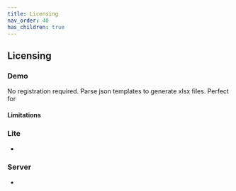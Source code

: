 ```yaml
---
title: Licensing
nav_order: 40
has_children: true
---
```


## Licensing

### Demo

No registration required. Parse json templates to generate xlsx files. Perfect for 

#### Limitations

### Lite

- 

### Server

- 
